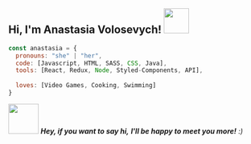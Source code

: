 <h2> Hi, I'm Anastasia Volosevych! <img src="https://media.giphy.com/media/j31GvPjFaHgmZJgkn6/giphy.gif" width="50"></h2>

```javascript
const anastasia = {
  pronouns: "she" | "her",
  code: [Javascript, HTML, SASS, CSS, Java],
  tools: [React, Redux, Node, Styled-Components, API],
  
  loves: [Video Games, Cooking, Swimming]
}
```

<img src="https://media.giphy.com/media/fWrorpy7Jrlvi/giphy.gif" width="60"> <em><b>Hey, if you want to say hi,</b> <b>I'll be happy to meet you more!</b> :)</em>

